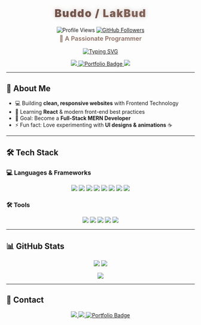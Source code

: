 <!-- Title -->
<h1 align="center" style="
  font-weight: 900;
  background: linear-gradient(90deg, #5D4037, #8D6E63);
  -webkit-background-clip: text;
  -webkit-text-fill-color: transparent;
  text-shadow: 0 0 12px rgba(141, 110, 99, 0.4);
  letter-spacing: 2px;
">
  Buddo / LakBud
</h1>

<p align="center">
  <img src="https://komarev.com/ghpvc/?username=LakBud&style=flat-square&color=8D6E63" alt="Profile Views" />
    <a href="https://github.com/LakBud" target="_blank">
    <img src="https://img.shields.io/github/followers/LakBud?label=Followers&style=flat-square&color=8D6E63" alt="GitHub Followers" />
  </a>
</p>


<h3 align="center" style="
  color: #8D6E63;
  font-weight: 600;
  margin-top: -10px;
">
  🚀 A Passionate Programmer
</h3>

<!-- Typing animation -->
<p align="center">
  <a href="https://git.io/typing-svg" aria-label="Typing animation">
    <img src="https://readme-typing-svg.herokuapp.com?size=26&duration=3500&color=8D6E63&center=true&vCenter=true&width=600&lines=Front-End+Developer;Building+Awesome+Web+Apps;Learning+React+and+JavaScript" alt="Typing SVG" />
  </a>
</p>



<p align="center">
    <a href="https://x.com/BuddoYap" target="_blank" rel="noopener noreferrer" aria-label="X">
    <img src="https://img.shields.io/badge/-X-000000?style=for-the-badge&logo=x-twitter&logoColor=white" />
  </a>
    <a href="https://buddo.vercel.app" target="_blank" rel="noopener noreferrer" aria-label="Portfolio">
    <img src="https://img.shields.io/badge/-Portfolio-8D6E63?style=for-the-badge&logo=none&logoColor=white" alt="Portfolio Badge"/>
  </a>
  <a href="https://www.youtube.com/c/Budosso" target="_blank" rel="noopener noreferrer" aria-label="YouTube">
    <img src="https://img.shields.io/badge/-YouTube-BB0000?style=for-the-badge&logo=youtube&logoColor=white" />
  </a>
</p>

---

## 🚀 About Me

- 💻 Building **clean, responsive websites** with Frontend Technology 
- 🌱 Learning **React** & modern front-end best practices  
- 🎯 Goal: Become a **Full-Stack MERN Developer**  
- ⚡ Fun fact: Love experimenting with **UI designs & animations** ☕

---

## 🛠 Tech Stack

### 💻 Languages & Frameworks
<p align="center">
  <a href="https://developer.mozilla.org/en-US/docs/Web/HTML" target="_blank"><img src="https://img.shields.io/badge/HTML5-E34F26?style=for-the-badge&logo=html5&logoColor=white" /></a>
  <a href="https://developer.mozilla.org/en-US/docs/Web/CSS" target="_blank"><img src="https://img.shields.io/badge/CSS3-1572B6?style=for-the-badge&logo=css&logoColor=white" /></a>
  <a href="https://developer.mozilla.org/en-US/docs/Web/JavaScript" target="_blank"><img src="https://img.shields.io/badge/JavaScript-F7E01D?style=for-the-badge&logo=javascript&logoColor=black" /></a>
  <a href="https://www.typescriptlang.org/" target="_blank"><img src="https://img.shields.io/badge/TypeScript-3178C6?style=for-the-badge&logo=typescript&logoColor=white" /></a>
  <a href="https://react.dev/" target="_blank"><img src="https://img.shields.io/badge/React-61DBFB?style=for-the-badge&logo=react&logoColor=black" /></a>
  <a href="https://tailwindcss.com/" target="_blank"><img src="https://img.shields.io/badge/Tailwind_CSS-38B2AC?style=for-the-badge&logo=tailwind-css&logoColor=white" /></a>
  <a href="https://sass-lang.com/" target="_blank"><img src="https://img.shields.io/badge/Sass-CC6699?style=for-the-badge&logo=sass&logoColor=white" /></a>
  <a href="https://developer.mozilla.org/en-US/docs/Web/Python" target="_blank"><img src="https://img.shields.io/badge/Python-3178C6?style=for-the-badge&logo=python&logoColor=white" /></a>

</p>

### 🛠 Tools
<p align="center">
  <a href="https://git-scm.com/" target="_blank"><img src="https://img.shields.io/badge/Git-F05032?style=for-the-badge&logo=git&logoColor=white" /></a>
  <a href="https://github.com/" target="_blank"><img src="https://img.shields.io/badge/GitHub-181717?style=for-the-badge&logo=github&logoColor=white" /></a>
  <a href="https://code.visualstudio.com/" target="_blank"><img src="https://img.shields.io/badge/VS_Code-007ACC?style=for-the-badge&logo=visual-studio-code&logoColor=white" /></a>
  <a href="https://vercel.com/" target="_blank"><img src="https://img.shields.io/badge/Vercel-000000?style=for-the-badge&logo=vercel&logoColor=white" /></a>
  <a href="https://www.zsh.org/" target="_blank"><img src="https://img.shields.io/badge/Zsh-000000?style=for-the-badge&logo=gnu-bash&logoColor=white" /></a>
</p>

---

## 📊 GitHub Stats

<p align="center">
  <img src="https://github-readme-stats.vercel.app/api?username=LakBud&show_icons=true&title_color=5D4037&icon_color=8D6E63&text_color=5D4037&bg_color=F7F3F0&border_radius=12" />
  <img src="https://github-readme-streak-stats.herokuapp.com/?user=LakBud&ring=8D6E63&fire=5D4037&currStreakLabel=5D4037&sideNums=8D6E63&sideLabels=5D4037&background=F7F3F0&border_radius=12" />
</p>
<p align="center">
  <img src="https://github-readme-stats.vercel.app/api/top-langs/?username=LakBud&layout=compact&title_color=5D4037&text_color=5D4037&bg_color=F7F3F0&border_radius=12" />
</p>


---

## 🌟 Contact

<p align="center">
  <a href="https://x.com/BuddoYap" target="_blank" rel="noopener noreferrer" aria-label="X">
    <img src="https://img.shields.io/badge/-X-000000?style=for-the-badge&logo=x-twitter&logoColor=white" />
  </a>
  <a href="https://www.youtube.com/c/Budosso" target="_blank" rel="noopener noreferrer" aria-label="YouTube">
    <img src="https://img.shields.io/badge/-YouTube-BB0000?style=for-the-badge&logo=youtube&logoColor=white" />
  </a>
    <a href="https://buddo.vercel.app" target="_blank" rel="noopener noreferrer" aria-label="Portfolio">
    <img src="https://img.shields.io/badge/-Portfolio-8D6E63?style=for-the-badge&logo=none&logoColor=white" alt="Portfolio Badge"/>
  </a>
</p>

